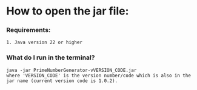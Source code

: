 # How to open the jar file: 
  ### Requirements:
    1. Java version 22 or higher
  ### What do I run in the terminal?
    java -jar PrimeNumberGenerator-vVERSION_CODE.jar 
    where 'VERSION_CODE' is the version number/code which is also in the jar name (current version code is 1.0.2).
